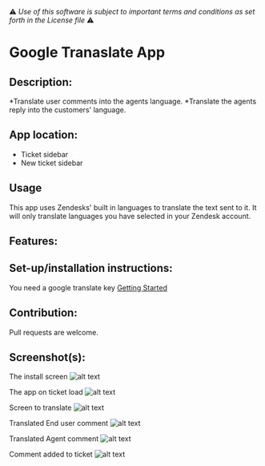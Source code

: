 :warning: *Use of this software is subject to important terms and conditions as set forth in the License file* :warning:

# Google Tranaslate App


## Description:

*Translate user comments into the agents language.
*Translate the agents reply into the customers' language.

## App location:

* Ticket sidebar
* New ticket sidebar

## Usage

This app uses Zendesks' built in languages to translate the text sent to it. It will only translate languages you have selected in your Zendesk account.


## Features:

## Set-up/installation instructions:
You need a google translate key [Getting Started](https://developers.google.com/translate/v2/getting_started)


## Contribution:

Pull requests are welcome.

## Screenshot(s):
The install screen
![alt text](https://raw.githubusercontent.com/zendesklabs/google-translate/master/assets/install.png)

The app on ticket load
![alt text](https://raw.githubusercontent.com/zendesklabs/google-translate/master/assets/ticketload.png)

Screen to translate 
![alt text](https://raw.githubusercontent.com/zendesklabs/google-translate/master/assets/tooltip.png)

Translated End user comment
![alt text](https://raw.githubusercontent.com/zendesklabs/google-translate/master/assets/translatedcomment.png)

Translated Agent comment 
![alt text](https://raw.githubusercontent.com/zendesklabs/google-translate/master/assets/translate-new-comment.png)

Comment added to ticket
![alt text](https://raw.githubusercontent.com/zendesklabs/google-translate/master/assets/translateAgnetcomment.png)
